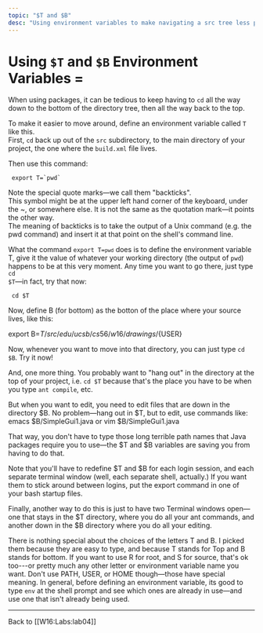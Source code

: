 ```yaml
---
topic: "$T and $B"
desc: "Using environment variables to make navigating a src tree less painful"
---
```



# Using `$T` and `$B` Environment Variables =

When using packages, it can be tedious to keep having to `cd` 
all the way down to the bottom of the directory tree, then all the way back to the top.

To make it easier to move around, define an environment variable called `T` like this.  
First, `cd` back up out of the `src` subdirectory, to the main directory of your project, the
one where the `build.xml` file lives.

Then use this command:

```
 export T=`pwd`
```

Note the special quote marks&mdash;we call them "backticks".  
This symbol might be at the upper left hand corner of the keyboard, under the ~, or somewhere else. 
It is not the same as the quotation mark&mdash;it points the other way.   
The meaning of backticks is to take the output of a Unix command (e.g. the pwd command) 
and insert it at that point on the shell's command line.

What the command  <code>export T=`pwd`</code> does is to define the environment variable T, 
give it the value of whatever your working directory (the output of <code>pwd</code>) happens 
to be at this very moment.  Any time you want to go there, just type <code>cd $T</code>&mdash;in fact, try that now:

```
 cd $T
```

Now, define B (for bottom) as the botton of the place where your source lives, like this:

 export B=${T}/src/edu/ucsb/cs56/w16/drawings/${USER}

Now, whenever you want to move into that directory, you can just type <code>cd $B</code>.  Try it now!

And, one more thing.  You probably want to "hang out" in the directory at the top of your project, i.e. <code>cd $T</code> because that's the place you have to be when you type <code>ant compile</code>, etc. 

But when you want to edit, you need to edit files that are down in the directory $B.  No problem&mdash;hang out in $T, but to edit, use commands like:
 emacs $B/SimpleGui1.java
or
  vim $B/SimpleGui1.java

That way, you don't have to type those long terrible path names that Java packages require you to use&mdash;the $T and $B variables are saving you from having to do that.

Note that you'll have to redefine $T and $B for each login session, and each separate terminal window (well, each separate shell, actually.)  If you want them to stick around between logins, put the export command in one of your bash startup files.

Finally, another way to do this is just to have two Terminal windows open&mdash;one that stays in the $T directory, where you do all your ant commands, and another down in the $B directory where you do all your editing.

There is nothing special about the choices of the letters T and B.   I picked them because they are easy to type, and because T stands for Top and B stands for bottom.  If you want to use R for root, and S for source, that's ok too---or pretty much any other letter or environment variable name you want.   Don't use PATH, USER, or HOME though&mdash;those have special meaning.  In general, before defining an environment variable, its good to type <code>env</code> at the shell prompt and see which ones are already in use&mdash;and use one that isn't already being used.

----

Back to [[W16:Labs:lab04]]


